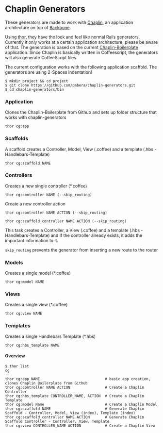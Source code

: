 Chaplin Generators
==================

These generators are made to work with [Chaplin](https://github.com/chaplinjs/chaplin), an application architecture on top of [Backbone](https://github.com/documentcloud/backbone). 

Using [thor](https://github.com/wycats/thor), they have the look and feel like normal Rails generators. Currently it only works at a certain application architecture, please be aware of that. The generation is based on the current [Chaplin-Boilerplate](https://github.com/chaplinjs/chaplin-boilerplate) application. Since Chaplin is basically written in Coffeescript, the generators will also generate CoffeeScript files.

The current configuration works with the following application scaffold. The generators are using 2-Spaces indentation!

```
$ mkdir project && cd project
$ git clone https://github.com/pabera/chaplin-generators.git
$ cd chaplin-generators/bin
```

### Application
Clones the Chaplin-Boilerplate from Github and sets up folder structure that works with chaplin-generators

`thor cg:app`

### Scaffolds
A scaffold creates a Controller, Model, View (.coffee) and a template (.hbs - Handlebars-Template)

`thor cg:scaffold NAME`

### Controllers
Creates a new single controller (*.coffee)

`thor cg:controller NAME (--skip_routing)`

Create a new controller action

`thor cg:controller NAME ACTION (--skip_routing)`

`thor cg:scaffold_controller NAME ACTION (--skip_routing)`

This task creates a Controller, a View (.coffee) and a template (.hbs - Handlebars-Template) and if the controller already exists, it adds the important information to it.

`skip_routing` prevents the generator from inserting a new route to the router

### Models
Creates a single model (*.coffee)

`thor cg:model NAME`


### Views
Creates a single view (*.coffee)

`thor cg:view NAME`


### Templates
Creates a single Handlebars Template (*.hbs)

`thor cg:hbs_template NAME`


#### Overview
```
$ thor list
cg
--
thor cg:app NAME                              # basic app creation, clones Chaplin Boilerplate from Github
thor cg:controller NAME ACTION                # Create a Chaplin Controller
thor cg:hbs_template CONTROLLER_NAME, ACTION  # Create a Chaplin Template
thor cg:model Name                            # Create a Chaplin Model
thor cg:scaffold NAME                         # Generate Chaplin Scaffold - Controller, Model, View (index), Template (index)
thor cg:scaffold_controller NAME ACTION       # Generate Chaplin Scaffold Controller - Controller, View, Template
thor cg:view CONTROLLER_NAME ACTION           # Create a Chaplin View
```